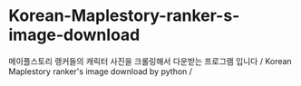 # Korean-Maplestory-ranker-s-image-download
메이플스토리 랭커들의 캐릭터 사진을 크롤링해서 다운받는 프로그램 입니다 / Korean Maplestory ranker's image download by python /
